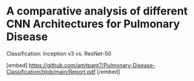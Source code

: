 # A comparative analysis of different CNN Architectures for Pulmonary Disease
Classification: Inception v3 vs. ResNet-50

 [embed] https://github.com/amitpant7/Pulmonary-Disease-Classification/blob/main/Report.pdf [/embed]
